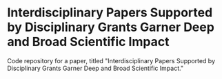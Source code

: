 # Interdisciplinary Papers Supported by Disciplinary Grants Garner Deep and Broad Scientific Impact

Code repository for a paper, titled "Interdisciplinary Papers Supported by Disciplinary Grants Garner Deep and Broad Scientific Impact."
